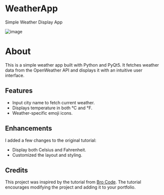 # WeatherApp
Simple Weather Display App

![image](https://github.com/user-attachments/assets/13994f26-5175-457a-8b75-41ee38887be6)

# About

This is a simple weather app built with Python and PyQt5. It fetches weather data from the OpenWeather API and displays it with an intuitive user interface.

## Features
- Input city name to fetch current weather.
- Displays temperature in both °C and °F.
- Weather-specific emoji icons.

## Enhancements
I added a few changes to the original tutorial:
- Display both Celsius and Fahrenheit.
- Customized the layout and styling.

## Credits
This project was inspired by the tutorial from [Bro Code](https://www.youtube.com/watch?v=Q4377DH5Jso). The tutorial encourages modifying the project and adding it to your portfolio.



